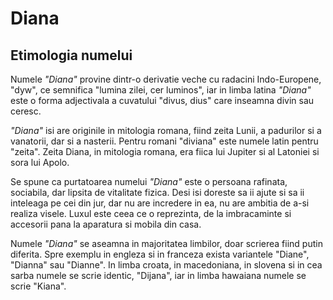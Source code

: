 # Diana

## Etimologia numelui

Numele _"Diana"_ provine dintr-o derivatie veche cu radacini Indo-Europene, "dyw", ce semnifica "lumina zilei, cer luminos", iar in limba latina _"Diana"_ este o forma adjectivala a cuvatului "divus, dius" care inseamna divin sau ceresc.

_"Diana"_ isi are originile in mitologia romana, fiind zeita Lunii, a padurilor si a vanatorii, dar si a nasterii. Pentru romani "diviana" este numele latin pentru "zeita". Zeita Diana, in mitologia romana, era fiica lui Jupiter si al Latoniei si sora lui Apolo.

Se spune ca purtatoarea numelui _"Diana"_ este o persoana rafinata, sociabila, dar lipsita de vitalitate fizica. Desi isi doreste sa ii ajute si sa ii inteleaga pe cei din jur, dar nu are incredere in ea, nu are ambitia de a-si realiza visele. Luxul este ceea ce o reprezinta, de la imbracaminte si accesorii pana la aparatura si mobila din casa.

Numele _"Diana"_ se aseamna in majoritatea limbilor, doar scrierea fiind putin diferita. Spre exemplu in engleza si in franceza exista variantele "Diane", "Dianna" sau "Dianne". In limba croata, in macedoniana, in slovena si in cea sarba numele se scrie identic, "Dijana", iar in limba hawaiana numele se scrie "Kiana".
